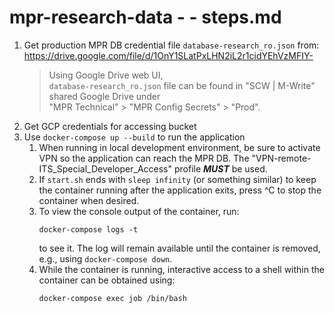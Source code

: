 # mpr-research-data - - steps.md

1. Get production MPR DB credential file `database-research_ro.json` from:
   https://drive.google.com/file/d/1OnY1SLatPxLHN2iL2r1cidYEhVzMFIY-  
   > Using Google Drive web UI,  
   > `database-research_ro.json` file can be found in 
   > "SCW | M-Write" shared Google Drive under  
   > "MPR Technical" > "MPR Config Secrets" > "Prod".
2. Get GCP credentials for accessing bucket
3. Use `docker-compose up --build` to run the application  
   1. When running in local development environment, be sure to
      activate VPN so the application can reach the MPR DB.  The
      "VPN-remote-ITS_Special_Developer_Access" profile **_MUST_**
      be used.
   3. If `start.sh` ends with `sleep infinity` (or something similar) to
      keep the container running after the application exits, press ^C
      to stop the container when desired.
   4. To view the console output of the container, run:  
      ```
      docker-compose logs -t
      ```  
      to see it.  The log will remain available until the container is
      removed, e.g., using `docker-compose down`.
   5. While the container is running, interactive access to a shell
      within the container can be obtained using:  
      ```
      docker-compose exec job /bin/bash
      ```
